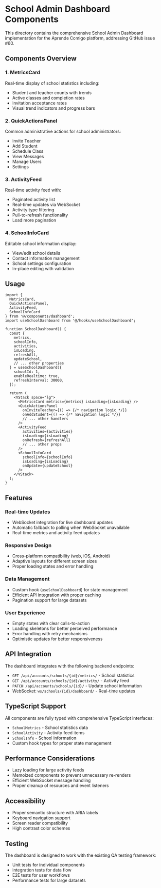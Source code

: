 # School Admin Dashboard Components

This directory contains the comprehensive School Admin Dashboard implementation for the Aprende Comigo platform, addressing GitHub issue #60.

## Components Overview

### 1. MetricsCard
Real-time display of school statistics including:
- Student and teacher counts with trends
- Active classes and completion rates
- Invitation acceptance rates
- Visual trend indicators and progress bars

### 2. QuickActionsPanel
Common administrative actions for school administrators:
- Invite Teacher
- Add Student
- Schedule Class
- View Messages
- Manage Users
- Settings

### 3. ActivityFeed
Real-time activity feed with:
- Paginated activity list
- Real-time updates via WebSocket
- Activity type filtering
- Pull-to-refresh functionality
- Load more pagination

### 4. SchoolInfoCard
Editable school information display:
- View/edit school details
- Contact information management
- School settings configuration
- In-place editing with validation

## Usage

```tsx
import { 
  MetricsCard, 
  QuickActionsPanel, 
  ActivityFeed, 
  SchoolInfoCard 
} from '@/components/dashboard';
import useSchoolDashboard from '@/hooks/useSchoolDashboard';

function SchoolDashboard() {
  const {
    metrics,
    schoolInfo,
    activities,
    isLoading,
    refreshAll,
    updateSchool,
    // ... other properties
  } = useSchoolDashboard({
    schoolId: 1,
    enableRealtime: true,
    refreshInterval: 30000,
  });

  return (
    <VStack space="lg">
      <MetricsCard metrics={metrics} isLoading={isLoading} />
      <QuickActionsPanel 
        onInviteTeacher={() => {/* navigation logic */}}
        onAddStudent={() => {/* navigation logic */}}
        // ... other handlers
      />
      <ActivityFeed 
        activities={activities}
        isLoading={isLoading}
        onRefresh={refreshAll}
        // ... other props
      />
      <SchoolInfoCard 
        schoolInfo={schoolInfo}
        isLoading={isLoading}
        onUpdate={updateSchool}
      />
    </VStack>
  );
}
```

## Features

### Real-time Updates
- WebSocket integration for live dashboard updates
- Automatic fallback to polling when WebSocket unavailable
- Real-time metrics and activity feed updates

### Responsive Design
- Cross-platform compatibility (web, iOS, Android)
- Adaptive layouts for different screen sizes
- Proper loading states and error handling

### Data Management
- Custom hook (`useSchoolDashboard`) for state management
- Efficient API integration with proper caching
- Pagination support for large datasets

### User Experience
- Empty states with clear calls-to-action
- Loading skeletons for better perceived performance
- Error handling with retry mechanisms
- Optimistic updates for better responsiveness

## API Integration

The dashboard integrates with the following backend endpoints:

- `GET /api/accounts/schools/{id}/metrics/` - School statistics
- `GET /api/accounts/schools/{id}/activity/` - Activity feed
- `PATCH /api/accounts/schools/{id}/` - Update school information
- WebSocket: `ws/schools/{id}/dashboard/` - Real-time updates

## TypeScript Support

All components are fully typed with comprehensive TypeScript interfaces:

- `SchoolMetrics` - School statistics data
- `SchoolActivity` - Activity feed items
- `SchoolInfo` - School information
- Custom hook types for proper state management

## Performance Considerations

- Lazy loading for large activity feeds
- Memoized components to prevent unnecessary re-renders
- Efficient WebSocket message handling
- Proper cleanup of resources and event listeners

## Accessibility

- Proper semantic structure with ARIA labels
- Keyboard navigation support
- Screen reader compatibility
- High contrast color schemes

## Testing

The dashboard is designed to work with the existing QA testing framework:

- Unit tests for individual components
- Integration tests for data flow
- E2E tests for user workflows
- Performance tests for large datasets